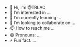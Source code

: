 - 👋 Hi, I’m @TRLAC
- 👀 I’m interested in ...
- 🌱 I’m currently learning ...
- 💞️ I’m looking to collaborate on ...
- 📫 How to reach me ...
- 😄 Pronouns: ...
- ⚡ Fun fact: ...

<!---
TRLAC/TRLAC is a ✨ special ✨ repository because its `README.md` (this file) appears on your GitHub profile.
You can click the Preview link to take a look at your changes.
--->
